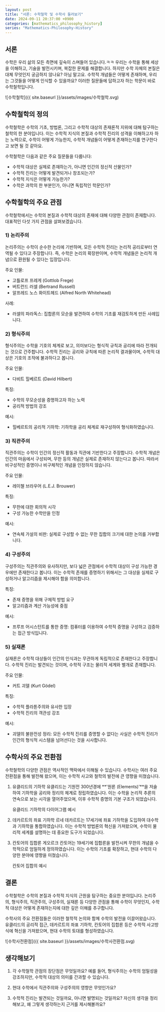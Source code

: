 ```yaml
---
layout: post
title: "서론: 수학철학 및 수학사 둘러보기"
date: 2024-09-11 20:37:00 +0900
categories: [mathematics_philosophy_history]
series: "Mathematics-Philosophy-History"
---
```



## 서론
수학은 우리 삶의 모든 측면에 깊숙이 스며들어 있습니다.ㅋㅋ 우리는 수학을 통해 세상을 이해하고, 기술을 발전시키며, 복잡한 문제를 해결합니다. 하지만 수학 자체의 본질은 대체 무엇인지 궁금하지 않나요? 아님 말고요. 수학적 개념들은 어떻게 존재하며, 우리는 그것들을 어떻게 인식할 수 있을까요? 이러한 질문들에 답하고자 하는 학문이 바로 수학철학입니다.

![수학철학]({{ site.baseurl }}/assets/images/수학철학.svg)

## 수학철학의 정의
수학철학은 수학의 기초, 방법론, 그리고 수학적 대상의 존재론적 지위에 대해 탐구하는 철학의 한 분야입니다. 이는 수학적 지식의 본질과 수학적 진리의 성격을 이해하고자 하는 노력으로, 수학이 어떻게 가능한지, 수학적 개념들이 어떻게 존재하는지를 연구한다고 보면 될 것 같아요.

수학철학은 다음과 같은 주요 질문들을 다룹니다:

- 수학적 대상은 실제로 존재하는가, 아니면 인간의 정신적 산물인가?
- 수학적 진리는 어떻게 발견되거나 창조되는가?
- 수학적 지식은 어떻게 가능한가?
- 수학은 과학의 한 부분인가, 아니면 독립적인 학문인가?

## 수학철학의 주요 관점
수학철학에서는 수학의 본질과 수학적 대상의 존재에 대해 다양한 관점이 존재합니다. 대표적인 다섯 가지 관점을 살펴보겠습니다.

### 1) 논리주의
논리주의는 수학이 순수한 논리에 기반하며, 모든 수학적 진리는 논리적 공리로부터 연역될 수 있다고 주장합니다. 즉, 수학은 논리의 확장판이며, 수학적 개념들은 논리적 개념으로 환원될 수 있다는 입장입니다.

주요 인물:
- 고틀로프 프레게 (Gottlob Frege)
- 버트런드 러셀 (Bertrand Russell)
- 알프레드 노스 화이트헤드 (Alfred North Whitehead)

사례:
- 러셀의 파라독스: 집합론의 모순을 발견하여 수학의 기초를 재검토하게 만든 사례입니다.

### 2) 형식주의
형식주의는 수학을 기호의 체계로 보고, 의미보다는 형식적 규칙과 공리에 따라 전개되는 것으로 간주합니다. 수학적 진리는 공리와 규칙에 따른 논리적 결과물이며, 수학적 대상은 기호의 조작에 불과하다고 봅니다.

주요 인물:
- 다비트 힐베르트 (David Hilbert)

특징:
- 수학의 무모순성을 증명하고자 하는 노력
- 공리적 방법의 강조

예시:
- 힐베르트의 공리적 기하학: 기하학을 공리 체계로 재구성하여 형식화하였습니다.

### 3) 직관주의
직관주의는 수학이 인간의 정신적 활동과 직관에 기반한다고 주장합니다. 수학적 개념은 인간의 마음에서 구성되며, 무한 등의 개념은 실제로 존재하지 않는다고 봅니다. 따라서 비구성적인 증명이나 비구체적인 개념을 인정하지 않습니다.

주요 인물:
- 레이첼 브라우어 (L.E.J. Brouwer)

특징:
- 무한에 대한 회의적 시각
- 구성 가능한 수학만을 인정

예시:
- 연속체 가설의 비판: 실제로 구성할 수 없는 무한 집합의 크기에 대한 논의를 거부합니다.

### 4) 구성주의
구성주의는 직관주의와 유사하지만, 보다 넓은 관점에서 수학적 대상이 구성 가능한 경우에만 존재한다고 봅니다. 이는 수학적 존재를 증명하기 위해서는 그 대상을 실제로 구성하거나 알고리즘을 제시해야 함을 의미합니다.

특징:
- 존재 증명을 위해 구체적 방법 요구
- 알고리즘과 계산 가능성에 중점

예시:
- 프루프 어시스턴트를 통한 증명: 컴퓨터를 이용하여 수학적 증명을 구성하고 검증하는 접근 방식입니다.

### 5) 실재론
실재론은 수학적 대상들이 인간의 인식과는 무관하게 독립적으로 존재한다고 주장합니다. 수학적 진리는 발견되는 것이며, 수학적 구조는 물리적 세계와 별개로 존재합니다.

주요 인물:
- 커트 괴델 (Kurt Gödel)

특징:
- 수학적 플라톤주의와 유사한 입장
- 수학적 진리의 객관성 강조

예시:
- 괴델의 불완전성 정리: 모든 수학적 진리를 증명할 수 없다는 사실은 수학적 진리가 인간의 형식적 시스템을 넘어선다는 것을 시사합니다.

## 수학사의 주요 전환점
수학철학의 다양한 관점은 역사적인 맥락에서 이해될 수 있습니다. 수학사는 여러 주요 전환점을 통해 발전해 왔으며, 이는 수학적 사고와 철학의 발전에 큰 영향을 미쳤습니다.

1. 유클리드의 기하학
   유클리드는 기원전 300년경에 **'원론 (Elements)'**을 저술하여 기하학을 공리와 정리의 체계로 정립하였습니다. 이는 수학을 논리적 추론의 연속으로 보는 시각을 열어주었으며, 이후 수학적 증명의 기본 구조가 되었습니다.

   유클리드 기하학의 다이어그램 예시

2. 데카르트의 좌표 기하학
   르네 데카르트는 17세기에 좌표 기하학을 도입하여 대수학과 기하학을 통합하였습니다. 이는 수학적 방법론의 혁신을 가져왔으며, 수학이 물리적 세계를 설명하는 데 중요한 도구가 되었습니다.

3. 칸토어의 집합론
   게오르크 칸토어는 19세기에 집합론을 발전시켜 무한의 개념을 수학적으로 엄밀하게 정의하였습니다. 이는 수학의 기초를 확장하고, 현대 수학의 다양한 분야에 영향을 미쳤습니다.

   칸토어 집합의 예시

## 결론
수학철학은 수학의 본질과 수학적 지식의 근원을 탐구하는 중요한 분야입니다. 논리주의, 형식주의, 직관주의, 구성주의, 실재론 등 다양한 관점을 통해 수학이 무엇인지, 수학적 대상은 어떻게 존재하는지에 대한 깊은 이해를 추구합니다.

수학사의 주요 전환점들은 이러한 철학적 논의와 함께 수학의 발전을 이끌어왔습니다. 유클리드의 공리적 접근, 데카르트의 좌표 기하학, 칸토어의 집합론 등은 수학적 사고방식에 혁신을 가져왔으며, 현대 수학의 토대를 형성하였습니다.

![수학사전환점]({{ site.baseurl }}/assets/images/수학사전환점.svg)

## 생각해보기
1. 각 수학철학 관점의 장단점은 무엇일까요?
   예를 들어, 형식주의는 수학의 엄밀성을 강조하지만, 수학적 대상의 의미를 간과할 수 있습니다.

2. 현대 수학에서 직관주의와 구성주의의 영향은 무엇인가요?


3. 수학적 진리는 발견되는 것일까요, 아니면 발명되는 것일까요?
   자신의 생각을 정리해보고, 왜 그렇게 생각하는지 근거를 제시해볼까요?